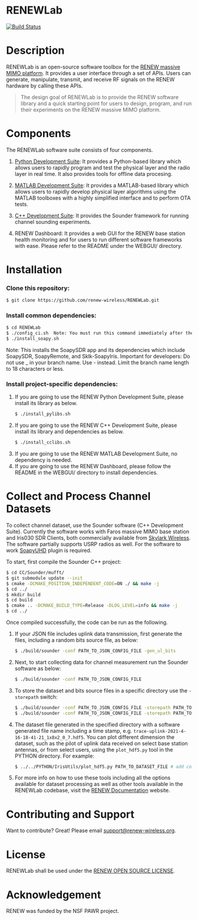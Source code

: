 # RENEWLab

[![Build Status](https://falcon.ecg.rice.edu:443/buildStatus/icon?job=github_public_renewlab%2Fdevelop)](https://falcon.ecg.rice.edu:443/job/github_public_renewlab/job/develop/)

# Description
RENEWLab is an open-source software toolbox for the [RENEW massive MIMO platform](https://renew-wireless.org). It provides a user interface through a set of APIs. Users can generate, manipulate, transmit, and receive RF signals on the RENEW hardware by calling these APIs. 

> The design goal of RENEWLab is to provide the RENEW software library and a quick starting point for users to design, program, and run their experiments on the RENEW massive MIMO platform. 


# Components
The RENEWLab software suite consists of four components. 

  1. [Python Development Suite](https://docs.renew-wireless.org/dev-suite/design-flows/python-design-flow/): 
     It provides a Python-based library which allows users to rapidly program and test the physical layer and the radio layer in real time. It also provides tools for offline data procesing. 

  2. [MATLAB Development Suite](https://docs.renew-wireless.org/dev-suite/design-flows/matlab-design-flow/): 
     It provides a MATLAB-based library which allows users to rapidly develop physical layer algorithms using the MATLAB toolboxes with a highly simplified interface and to perform OTA tests.

  3. [C++ Development Suite](https://docs.renew-wireless.org/dev-suite/design-flows/cpp/): 
     It provides the Sounder framework for running channel sounding experiments.

  4. RENEW Dashboard: 
     It provides a web GUI for the RENEW base station health monitoring and for users to run different software frameworks with ease. Please refer to the README under the WEBGUI/ directory. 


# Installation
### Clone this repository: 
```sh
$ git clone https://github.com/renew-wireless/RENEWLab.git
```

### Install common dependencies: 
```sh
$ cd RENEWLab
$ ./config_ci.sh  Note: You must run this command immediately after the cd command if you are a developer.
$ ./install_soapy.sh
```
Note: This installs the SoapySDR app and its dependencies which include SoapySDR, SoapyRemote, and Sklk-SoapyIris. 
Important for developers: Do not use _ in your branch name. Use - instead. Limit the branch name length to 18 characters or less. 

### Install project-specific dependencies: 
  1. If you are going to use the RENEW Python Development Suite, please install its library as below. 
     ```sh
     $ ./install_pylibs.sh
     ```
  2. If you are going to use the RENEW C++ Development Suite, please install its library and dependencies as below. 
     ```sh
     $ ./install_cclibs.sh
     ```   
  3. If you are going to use the RENEW MATLAB Development Suite, no dependency is needed.
  4. If you are going to use the RENEW Dashboard, please follow the README in the WEBGUI/ directory to install dependencies.

# Collect and Process Channel Datasets

To collect channel dataset, use the Sounder software (C++ Development Suite). Currently the software works with Faros massive MIMO base station and Iris030 SDR Clients, both commercially available from [Skylark Wireless](https://www.skylarkwireless.com). The software partially supports USRP radios as well. For the software to work [SoapyUHD](https://github.com/pothosware/SoapyUHD) plugin is required.

 To start, first compile the Sounder C++ project:
```sh
$ cd CC/Sounder/mufft/
$ git submodule update --init
$ cmake -DCMAKE_POSITION_INDEPENDENT_CODE=ON ./ && make -j
$ cd ../
$ mkdir build
$ cd build
$ cmake .. -DCMAKE_BUILD_TYPE=Release -DLOG_LEVEL=info && make -j
$ cd ../
```   
Once compiled successfully, the code can be run as the following.

 1. If your JSON file includes uplink data transmission, first generate the files, including a random bits source file, as below:
     ```sh
     $ ./build/sounder -conf PATH_TO_JSON_CONFIG_FILE -gen_ul_bits
     ```   
 2. Next, to start collecting data for channel measurement run the Sounder software as below:
     ```sh
     $ ./build/sounder -conf PATH_TO_JSON_CONFIG_FILE
     ```   
 3. To store the dataset and bits source files in a specific directory use the `-storepath` switch:
     ```sh
     $ ./build/sounder -conf PATH_TO_JSON_CONFIG_FILE -storepath PATH_TO_DIRECTORY -gen_ul_bits
     $ ./build/sounder -conf PATH_TO_JSON_CONFIG_FILE -storepath PATH_TO_DIRECTORY
     ```   
 4. The dataset file generated in the specified directory with a software generated file name including a time stamp, e.g. `trace-uplink-2021-4-16-18-41-21_1x8x2_0_7.hdf5`. You can plot different dimension the dataset, such as the pilot of uplink data received on select base station antennas, or from select users, using the `plot_hdf5.py` tool in the PYTHON directory. For example:
     ```sh
     $ ../../PYTHON/IrisUtils/plot_hdf5.py PATH_TO_DATASET_FILE # add command line options
     ```   
 5. For more info on how to use these tools including all the options available for dataset processing as well as other tools available in the RENEWLab codebase, visit the [RENEW Documentation](https://docs.renew-wireless.org) website.

# Contributing and Support

Want to contribute? Great! Please email support@renew-wireless.org. 

# License

RENEWLab shall be used under the [RENEW OPEN SOURCE LICENSE](https://renew-wireless.org/license).

# Acknowledgement

RENEW was funded by the NSF PAWR project.
